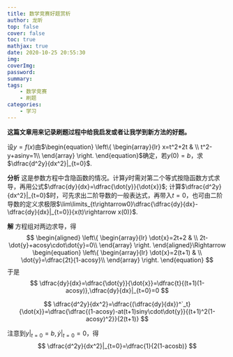 ```yaml
---
title: 数学竞赛好题赏析
author: 龙昕
top: false
cover: false
toc: true
mathjax: true
date: 2020-10-25 20:55:30
img:
coverImg:
password:
summary:
tags:
	- 数学竞赛
	- 刷题
categories:
	- 学习
---
```


**这篇文章用来记录刷题过程中给我启发或者让我学到新方法的好题。**



设$y=f(x)$由$\begin{equation}
\left\{
             \begin{array}{lr}
             x=t^2+2t &  \\
             t^2-y+asiny=1\\  
             \end{array}
\right.
\end{equation}$确定，若$y(0)=b$，求$\dfrac{d^2y}{dx^2}|_{t=0}$.

**分析** 这是参数方程中含隐函数的情况。计算$\dot{y}$时需对第二个等式按隐函数方式求导，再用公式$\dfrac{dy}{dx}=\dfrac{\dot{y}}{\dot{x}}$; 计算$\dfrac{d^2y}{dx^2}|_{t=0}$时，可先求出二阶导数的一般表达式，再带入$t=0$，也可由二阶导数的定义求极限$\lim\limits_{t\rightarrow0}\dfrac{\dfrac{dy}{dx}-\dfrac{dy}{dx}|_{t=0}}{x(t)\rightarrow x(0)}$.

**解** 方程组对两边求导，得
$$
\begin{aligned}
\left\{
             \begin{array}{lr}
             \dot{x}=2t+2 &  \\
             2t-\dot{y}+acosy\cdot\dot{y}=0\\  
             \end{array}
\right.
\end{aligned}\Rightarrow
\begin{equation}
\left\{
             \begin{array}{lr}
             \dot{x}=2(t+1) &  \\
             \dot{y}=\dfrac{2t}{1-acosy}\\  
             \end{array}
\right.
\end{equation}
$$
于是
$$
\dfrac{dy}{dx}=\dfrac{\dot{y}}{\dot{x}}=\dfrac{t}{(t+1)(1-acosy)},\dfrac{dy}{dx}|_{t=0}=0
$$

$$
\dfrac{d^2y}{dx^2}=\dfrac{(\dfrac{dy}{dx})^`_t}{\dot{x}}=\dfrac{\dfrac{(1-acosy)-at(t+1)siny\cdot\dot{y}}{(t+1)^2(1-acosy)^2}}{2(t+1)}
$$

注意到$y|_{t=0}=b,\dot{y}|_{t=0}=0$，得
$$
\dfrac{d^2y}{dx^2}|_{t=0}=\dfrac{1}{2(1-acosb)}
$$


